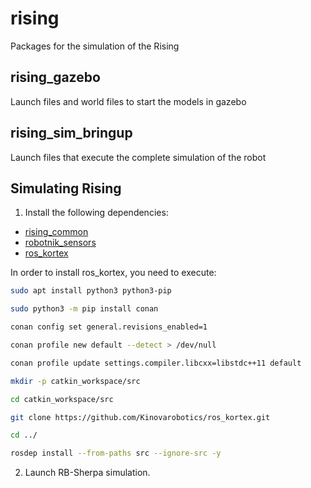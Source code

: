 rising
=============

Packages for the simulation of the Rising

<h2>rising_gazebo</h2>

Launch files and world files to start the models in gazebo

<h2>rising_sim_bringup</h2>

Launch files that execute the complete simulation of the robot


<h2>Simulating Rising</h2>

1) Install the following dependencies:
  - [rising_common](https://github.com/RobotnikAutomation/rising_common)
  - [robotnik_sensors](https://github.com/RobotnikAutomation/robotnik_sensors)
  - [ros_kortex](https://github.com/Kinovarobotics/ros_kortex)

In order to install ros_kortex, you need to execute:

```bash
sudo apt install python3 python3-pip
```
```bash
sudo python3 -m pip install conan
```
```bash
conan config set general.revisions_enabled=1
```
```bash
conan profile new default --detect > /dev/null
```
```bash
conan profile update settings.compiler.libcxx=libstdc++11 default
```
```bash
mkdir -p catkin_workspace/src
```
```bash
cd catkin_workspace/src
```
```bash
git clone https://github.com/Kinovarobotics/ros_kortex.git
```
```bash
cd ../
```
```bash
rosdep install --from-paths src --ignore-src -y
```
 
2) Launch RB-Sherpa simulation.

